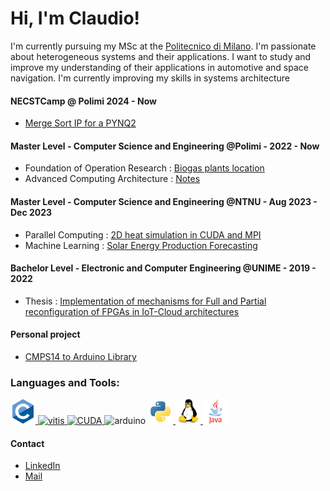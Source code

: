 
# Hi, I'm Claudio! 

I'm currently pursuing my MSc at the [Politecnico di Milano](https://www.polimi.it/en/). I'm passionate about heterogeneous systems and their applications. I want to study and improve my understanding of their applications in automotive and space navigation.
I'm currently improving my skills in systems architecture 
#### NECSTCamp @ Polimi 2024 - Now
- [Merge Sort IP for a PYNQ2](https://github.com/Claxl/Merge_Sort_IP)

#### Master Level - Computer Science and Engineering @Polimi - 2022 - Now
 -  Foundation of Operation Research : [Biogas plants location](https://github.com/Claxl/BiogasPlantsLocationFOR22-23)
 - Advanced Computing Architecture : [Notes](https://github.com/Claxl/ACA)

#### Master Level - Computer Science and Engineering @NTNU - Aug 2023 - Dec 2023
 - Parallel Computing : [2D heat simulation in CUDA and MPI](https://github.com/Claxl/2D-heat-simulation)
 - Machine Learning : [Solar Energy Production Forecasting](https://github.com/Claxl/Solar-Energy-Production-Forecasting)

#### Bachelor Level - Electronic and Computer Engineering @UNIME - 2019 - 2022
 -	Thesis : [Implementation of mechanisms for Full and Partial reconfiguration of FPGAs in IoT-Cloud architectures](https://github.com/Claxl/Full-and-Partial-Reconfiguration-of-FPGAs-in-IoT-Cloud-architectures)

#### Personal project
 - [CMPS14 to Arduino Library](https://github.com/Claxl/CMPS14toArancino/tree/main)
<h3 align="left">Languages and Tools:</h3>
<p align="left"> 
 <a href="https://www.cprogramming.com/" target="_blank" rel="noreferrer"> <img src="https://raw.githubusercontent.com/devicons/devicon/master/icons/c/c-original.svg" alt="c" width="40" height="40"/> </a>
<a href="https://www.xilinx.com/products/design-tools/vivado.html" target="_blank" rel="noreferrer"> <img src="https://www.xilinx.com/content/dam/xilinx/imgs/logos/xilinx/vitis-logo-topbanner.png" alt="vitis" width="60" height="40"/> </a>
<a href="https://www.nvidia.com/en-us/" target="_blank" rel="noreferrer"> <img src="https://upload.wikimedia.org/wikipedia/en/b/b9/Nvidia_CUDA_Logo.jpg" alt="CUDA" width="70" height="40"/> </a
<a href="https://www.arduino.cc/" target="_blank" rel="noreferrer"> <img src="https://cdn.worldvectorlogo.com/logos/arduino-1.svg" alt="arduino" width="40" height="40"/> </a>  <a href="https://www.python.org" target="_blank" rel="noreferrer"> <img src="https://raw.githubusercontent.com/devicons/devicon/master/icons/python/python-original.svg" alt="python" width="40" height="40"/> </a> 
  <a href="https://www.java.com/it/" target="_blank" rel="noreferrer"> <img src="https://raw.githubusercontent.com/devicons/devicon/master/icons/linux/linux-original.svg" alt="linux" width="40" height="40"/> </a> <a href="https://www.linux.org/" target="_blank" rel="noreferrer"> <img src="https://raw.githubusercontent.com/devicons/devicon/6910f0503efdd315c8f9b858234310c06e04d9c0/icons/java/java-original-wordmark.svg" alt="linux" width="40" height="40"/> </a>
 </p>

#### Contact
 - [LinkedIn](https://www.linkedin.com/in/claudiodisalvo1/)
-	[Mail](mailto:claudio.disalvo11@gmail.com?subject=Hello!)

 

